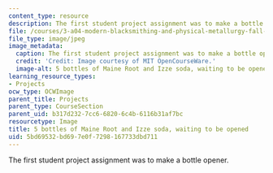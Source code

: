 ```yaml
---
content_type: resource
description: The first student project assignment was to make a bottle opener.
file: /courses/3-a04-modern-blacksmithing-and-physical-metallurgy-fall-2008/5bd69532bd697e0f7298167733dbd711_048.jpg
file_type: image/jpeg
image_metadata:
  caption: The first student project assignment was to make a bottle opener.
  credit: 'Credit: Image courtesy of MIT OpenCourseWare.'
  image-alt: 5 bottles of Maine Root and Izze soda, waiting to be opened.
learning_resource_types:
- Projects
ocw_type: OCWImage
parent_title: Projects
parent_type: CourseSection
parent_uid: b317d232-7cc6-6820-6c4b-6116b31af7bc
resourcetype: Image
title: 5 bottles of Maine Root and Izze soda, waiting to be opened
uid: 5bd69532-bd69-7e0f-7298-167733dbd711
---
```

The first student project assignment was to make a bottle opener.

